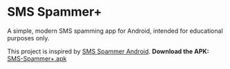 SMS Spammer+
===================

A simple, modern SMS spamming app for Android, intended for educational purposes only.

This project is inspired by [SMS Spammer Android](https://github.com/tiphedor/SMS-Spammer-Android).
**Download the APK:** [SMS-Spammer+.apk](https://github.com/coldfish3/sms-spammer-plus/releases/download/v1.0/SMS-Spammer+.apk)
